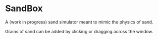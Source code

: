 # SandBox
A (work in progress) sand simulator meant to mimic the physics of sand.

Grains of sand can be added by clicking or dragging across the window.
